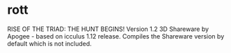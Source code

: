 # rott
RISE OF THE TRIAD: THE HUNT BEGINS! Version 1.2  3D Shareware by Apogee - based on icculus 1.12 release. Compiles the Shareware version by default which is not included.
